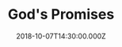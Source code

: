 ---
title: "God's Promises"
image: "https://firebasestorage.googleapis.com/v0/b/flatland-api.appspot.com/o/sermons%2FScreen%20Shot%202018-10-07%20at%204.08.24%20PM.png?alt=media&token=17ca29bd-9439-4525-8ff8-ac0f3bfa5918"
date: "2018-10-07T14:30:00.000Z"
video:
  type: "vimeo"
  id: 293822057
speaker:
  name: "Rob Yanike"
  permalink: "rob-yanike"
series: "joshua"
---